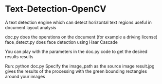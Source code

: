 # Text-Detection-OpenCV
A text detection engine which can detect horizontal text regions useful in document layout analysis

doc.py does the operations on the document (for example a driving license) 
face_detect.py does face detection using Haar Cascade

You can play with the parameters in the doc.py code to get the desired results results 

Run:
python doc.py 
Specify the image_path as the source image
result.jpg gives the results of the processing with the green bounding rectangles around your images


